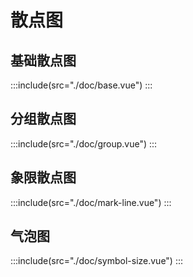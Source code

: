 # 散点图

## 基础散点图

:::include(src="./doc/base.vue")
:::

## 分组散点图

:::include(src="./doc/group.vue")
:::

## 象限散点图

:::include(src="./doc/mark-line.vue")
:::

## 气泡图

:::include(src="./doc/symbol-size.vue")
:::
